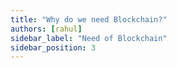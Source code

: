 ```yaml
---
title: "Why do we need Blockchain?"
authors: [rahul]
sidebar_label: "Need of Blockchain"
sidebar_position: 3
---
```


